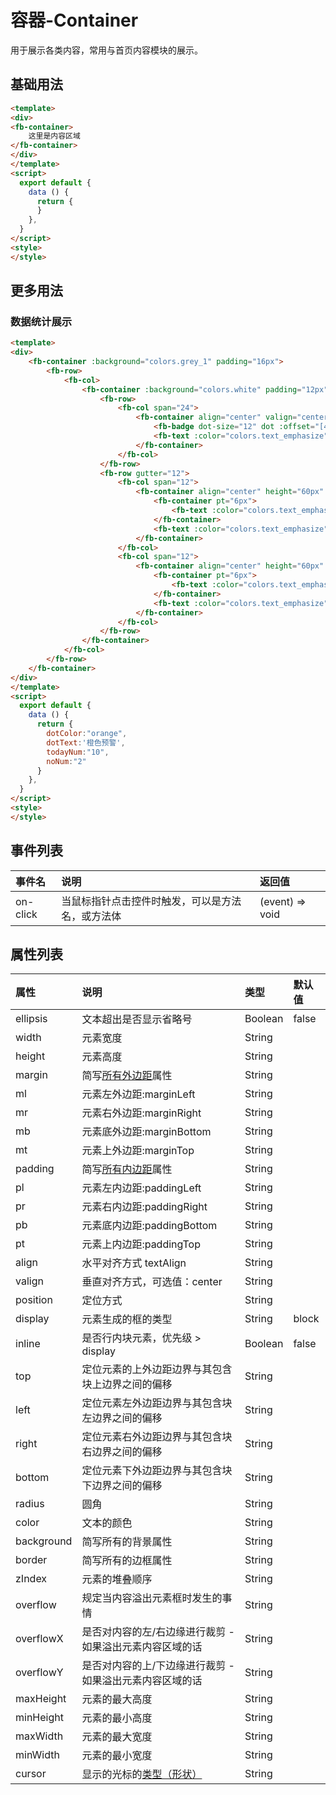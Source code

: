 [comment]: <> (fb-docs: docsify/fb-ui/04/container/README.md)

# 容器-Container

用于展示各类内容，常用与首页内容模块的展示。

## 基础用法

```html run {title:'示例演示', open: false, row:false}
<template>
<div>
<fb-container>
	这里是内容区域
</fb-container>
</div>
</template>
<script>
  export default {
    data () {
      return {
      }
    },
  }
</script>
<style>
</style>
```

## 更多用法

### 数据统计展示

```html run {title:'试一试', open: false, row:false}
<template>
<div>
	<fb-container :background="colors.grey_1" padding="16px">
		<fb-row>
			<fb-col>
				<fb-container :background="colors.white" padding="12px">
					<fb-row>
						<fb-col span="24">
							<fb-container align="center" valign="center" height="20px">
								<fb-badge dot-size="12" dot :offset="[4, -2]" :dotColor="dotColor"></fb-badge>
								<fb-text :color="colors.text_emphasize">{{dotText}}</fb-text>
							</fb-container>
						</fb-col>
					</fb-row>
					<fb-row gutter="12">
						<fb-col span="12">
							<fb-container align="center" height="60px" :background="colors.red_1" radius="4px" mt="12px">
								<fb-container pt="6px">
									<fb-text :color="colors.text_emphasize">今日预警</fb-text>
								</fb-container>
								<fb-text :color="colors.text_emphasize" size="xl" bold>{{todayNum}}</fb-text>
							</fb-container>
						</fb-col>
						<fb-col span="12">
							<fb-container align="center" height="60px" :background="colors.red_1" radius="4px" mt="12px">
								<fb-container pt="6px">
									<fb-text :color="colors.text_emphasize">超期未处理</fb-text>
								</fb-container>
								<fb-text :color="colors.text_emphasize" size="xl" bold>{{noNum}}</fb-text>
							</fb-container>
						</fb-col>
					</fb-row>
				</fb-container>
			</fb-col>
		</fb-row>
	</fb-container>
</div>
</template>
<script>
  export default {
    data () {
      return {
      	dotColor:"orange",
      	dotText:'橙色预警',
      	todayNum:"10",
      	noNum:"2"
      }
    },
  }
</script>
<style>
</style>
```


## 事件列表

| 事件名 | 说明 | 返回值 |
|:-------|:----|:-------|
| on-click | 当鼠标指针点击控件时触发，可以是方法名，或方法体 | (event) => void


## 属性列表

| 属性 | 说明 | 类型 | 默认值 |
|:-----|:----|:-----|:-------|
| ellipsis | 文本超出是否显示省略号 | Boolean | false
| width | 元素宽度 | String |
| height | 元素高度 | String |
| margin | 简写[所有外边距](https://www.w3school.com.cn/cssref/pr_margin.asp)属性 | String |
| ml | 元素左外边距:marginLeft | String |
| mr | 元素右外边距:marginRight | String |
| mb | 元素底外边距:marginBottom | String |
| mt | 元素上外边距:marginTop | String |
| padding | 简写[所有内边距](https://www.w3school.com.cn/cssref/pr_padding.asp)属性 | String |
| pl | 元素左内边距:paddingLeft | String |
| pr | 元素右内边距:paddingRight | String |
| pb | 元素底内边距:paddingBottom | String |
| pt | 元素上内边距:paddingTop | String |
| align | 水平对齐方式 textAlign | String |
| valign | 垂直对齐方式，可选值：center | String |
| position | 定位方式 | String |
| display | 元素生成的框的类型 | String | block
| inline | 是否行内块元素，优先级 > display | Boolean | false
| top | 定位元素的上外边距边界与其包含块上边界之间的偏移 | String |
| left | 定位元素左外边距边界与其包含块左边界之间的偏移 | String |
| right | 定位元素右外边距边界与其包含块右边界之间的偏移 | String |
| bottom | 定位元素下外边距边界与其包含块下边界之间的偏移 | String |
| radius | 圆角 | String |
| color | 文本的颜色 | String |
| background | 简写所有的背景属性 | String |
| border | 简写所有的边框属性 | String |
| zIndex | 元素的堆叠顺序 | String |
| overflow | 规定当内容溢出元素框时发生的事情 | String |
| overflowX | 是否对内容的左/右边缘进行裁剪 - 如果溢出元素内容区域的话 | String |
| overflowY | 是否对内容的上/下边缘进行裁剪 - 如果溢出元素内容区域的话 | String |
| maxHeight | 元素的最大高度 | String |
| minHeight | 元素的最小高度 | String |
| maxWidth | 元素的最大宽度 | String |
| minWidth | 元素的最小宽度 | String |
| cursor | 显示的光标的[类型（形状）](https://www.w3school.com.cn/cssref/pr_class_cursor.asp) | String |
